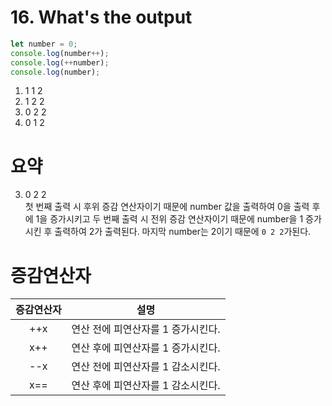 # 16. What's the output

```javascript
let number = 0;
console.log(number++);
console.log(++number);
console.log(number);
```

1. 1 1 2
2. 1 2 2
3. 0 2 2
4. 0 1 2

# 요약

3. 0 2 2<br>
   첫 번째 출력 시 후위 증감 연산자이기 때문에 number 값을 출력하여 0을 출력 후에 1을 증가시키고 두 번째 출력 시 전위 증감 연산자이기 때문에 number을 1 증가시킨 후 출력하여 2가 출력된다. 마지막 number는 2이기 때문에 <code>0 2 2</code>가된다.

# 증감연산자

| 증감연산자 |                설명                |
| :--------: | :--------------------------------: |
|    ++x     | 연산 전에 피연산자를 1 증가시킨다. |
|    x++     | 연산 후에 피연산자를 1 증가시킨다. |
|    --x     | 연산 전에 피연산자를 1 감소시킨다. |
|    x==     | 연산 후에 피연산자를 1 감소시킨다. |
